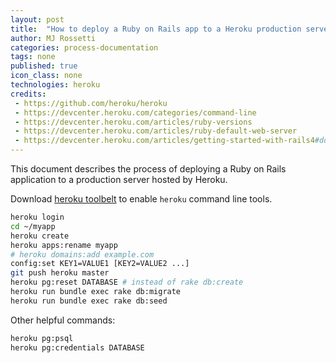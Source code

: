 ```yaml
---
layout: post
title:  "How to deploy a Ruby on Rails app to a Heroku production server"
author: MJ Rossetti
categories: process-documentation
tags: none
published: true
icon_class: none
technologies: heroku
credits:
 - https://github.com/heroku/heroku
 - https://devcenter.heroku.com/categories/command-line
 - https://devcenter.heroku.com/articles/ruby-versions
 - https://devcenter.heroku.com/articles/ruby-default-web-server
 - https://devcenter.heroku.com/articles/getting-started-with-rails4#done
---
```


This document describes the process of deploying a Ruby on Rails application to a production server hosted by Heroku.

Download [heroku toolbelt](https://toolbelt.heroku.com/) to enable `heroku` command line tools.

```` sh
heroku login
cd ~/myapp
heroku create
heroku apps:rename myapp
# heroku domains:add example.com
config:set KEY1=VALUE1 [KEY2=VALUE2 ...]
git push heroku master
heroku pg:reset DATABASE # instead of rake db:create
heroku run bundle exec rake db:migrate
heroku run bundle exec rake db:seed
````

Other helpful commands:
```` sh
heroku pg:psql
heroku pg:credentials DATABASE
````
